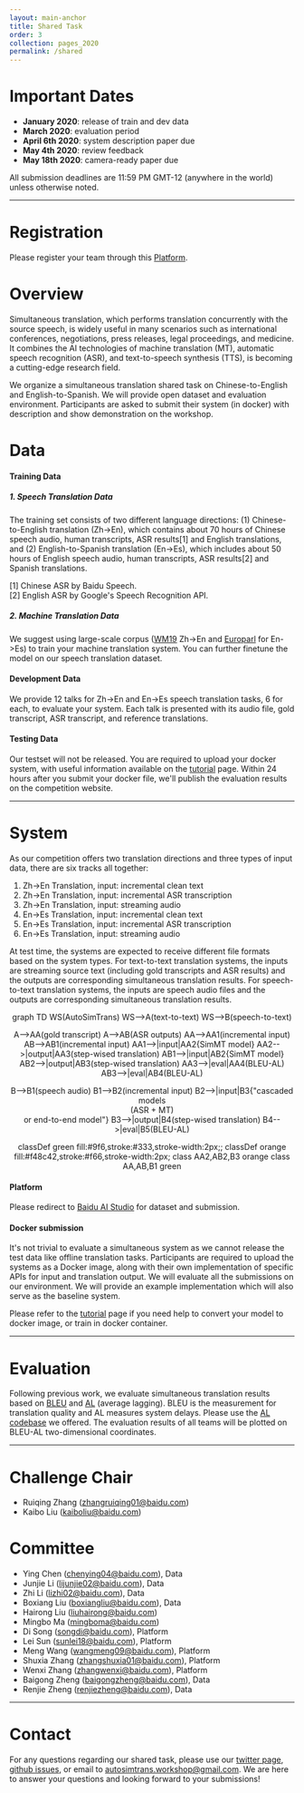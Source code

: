 ```yaml
---
layout: main-anchor
title: Shared Task
order: 3
collection: pages_2020
permalink: /shared
---
```




# Important Dates
- **January 2020**: release of train and dev data
- **March 2020**: evaluation period
- **April 6th 2020**: system description paper due
- **May 4th 2020**: review feedback
- **May 18th 2020**: camera-ready paper due

All submission deadlines are 11:59 PM GMT-12 (anywhere in the world) unless otherwise noted.

---

# Registration

Please register your team through this [Platform](https://aistudio.baidu.com/aistudio/competition/detail/18?lang=en).


# Overview

Simultaneous translation, which performs translation concurrently with the source speech, is widely useful in many scenarios such as international conferences, negotiations, press releases, legal proceedings, and medicine. It combines the AI technologies of machine translation (MT), automatic speech recognition (ASR), and text-to-speech synthesis (TTS), is becoming a cutting-edge research field.

We organize a simultaneous translation shared task on Chinese-to-English and English-to-Spanish. We will provide open dataset and evaluation environment. Participants are asked to submit their system (in docker) with description and show demonstration on the workshop.

# Data
#### Training Data
##### 1. Speech Translation Data
The training set consists of two different language directions: (1) Chinese-to-English translation (Zh->En), which contains about 70 hours of Chinese speech audio, human transcripts, ASR results[1] and English translations, and (2) English-to-Spanish translation (En->Es), which includes about 50 hours of English speech audio, human transcripts, ASR results[2] and Spanish translations. 

[1] Chinese ASR by Baidu Speech.  
[2] English ASR  by Google's Speech Recognition API.

##### 2. Machine Translation Data
We suggest using large-scale corpus ([WM19](http://www.statmt.org/wmt19/translation-task.html) Zh->En and [Europarl](http://www.statmt.org/europarl) for En->Es) to train your machine translation system. You can further finetune the model on our speech translation dataset.

#### Development Data 
We provide 12 talks for Zh->En and En->Es speech translation tasks, 6 for each, to evaluate your system. Each talk is presented with its audio file, gold transcript, ASR transcript, and reference translations. 

#### Testing Data
Our testset will not be released. You are required to upload your docker system, with useful information available on the [tutorial](https://autosimtrans.github.io/tutorial) page. Within 24 hours after you submit your docker file, we'll publish the evaluation results on the competition website.

---

# System
As our competition offers two translation directions and three types of input data, there are six tracks all together:

1. Zh->En Translation, input: incremental clean text
2. Zh->En Translation, input: incremental ASR transcription
3. Zh->En Translation, input: streaming audio
4. En->Es Translation, input: incremental clean text
5. En->Es Translation, input: incremental ASR transcription
6. En->Es Translation, input: streaming audio

At test time, the systems are expected to receive different file formats based on the system types. For text-to-text translation systems, the inputs are streaming source text (including gold transcripts and ASR results) and the outputs are corresponding simultaneous translation results. For speech-to-text translation systems, the inputs are speech audio files and the outputs are corresponding simultaneous translation results.

<script src="https://cdnjs.cloudflare.com/ajax/libs/mermaid/8.0.0/mermaid.min.js"></script>
<script>
mermaid.initialize({startOnLoad:true});
</script>

<div class='mermaid' align="center"> 
graph TD
WS(AutoSimTrans)
WS-->A(text-to-text)
WS-->B(speech-to-text)

A-->AA(gold transcript)
A-->AB(ASR outputs)
AA-->AA1(incremental input)
AB-->AB1(incremental input)
AA1-->|input|AA2{SimMT model}
AA2-->|output|AA3(step-wised translation)
AB1-->|input|AB2{SimMT model}
AB2-->|output|AB3(step-wised translation)
AA3-->|eval|AA4(BLEU-AL)
AB3-->|eval|AB4(BLEU-AL)

B-->B1(speech audio)
B1-->B2(incremental input)
B2-->|input|B3{"cascaded models<br>(ASR + MT)<br>or end-to-end model"}
B3-->|output|B4(step-wised translation)
B4-->|eval|B5(BLEU-AL)

classDef green fill:#9f6,stroke:#333,stroke-width:2px;;
classDef orange fill:#f48c42,stroke:#f66,stroke-width:2px;
class AA2,AB2,B3 orange
class AA,AB,B1 green
</div>

#### Platform

Please redirect to [Baidu AI Studio](https://aistudio.baidu.com/aistudio/competition/detail/18?lang=en) for dataset and submission.

#### Docker submission

It's not trivial to evaluate a simultaneous system as we cannot release the test data like offline translation tasks. Participants are required to upload the systems as a Docker image, along with their own implementation of specific APIs for input and translation output. We will evaluate all the submissions on our environment. We will provide an example implementation which will also serve as the baseline system.

Please refer to the [tutorial](https://autosimtrans.github.io/tutorial) page if you need help to convert your model to docker image, or train in docker container.

---

# Evaluation

Following previous work, we evaluate simultaneous translation results based on [BLEU](https://www.aclweb.org/anthology/P02-1040.pdf) and [AL](https://github.com/SimulTrans-demo/STACL) (average lagging). BLEU is the measurement for translation quality and AL measures system delays. Please use the [AL codebase](https://github.com/SimulTrans-demo/STACL) we offered. The evaluation results of all teams will be plotted on BLEU-AL two-dimensional coordinates. 


---

# Challenge Chair
- Ruiqing Zhang (zhangruiqing01@baidu.com)
- Kaibo Liu (kaiboliu@baidu.com)

# Committee
- Ying Chen (chenying04@baidu.com), Data
- Junjie Li (lijunjie02@baidu.com), Data
- Zhi Li (lizhi02@baidu.com), Data
- Boxiang Liu (boxiangliu@baidu.com), Data
- Hairong Liu (liuhairong@baidu.com)
- Mingbo Ma (mingboma@baidu.com)
- Di Song (songdi@baidu.com), Platform
- Lei Sun (sunlei18@baidu.com), Platform
- Meng Wang (wangmeng09@baidu.com), Platform
- Shuxia Zhang (zhangshuxia01@baidu.com), Platform
- Wenxi Zhang (zhangwenxi@baidu.com), Platform
- Baigong Zheng (baigongzheng@baidu.com), Data
- Renjie Zheng (renjiezheng@baidu.com), Data

---

# Contact
For any questions regarding our shared task, please use our [twitter page](https://twitter.com/autosimtrans), [github issues](https://github.com/autosimtrans/AutoSimTrans-Shared-Task-2020/issues), or email to [autosimtrans.workshop@gmail.com](autosimtrans.workshop@gmail.com). We are here to answer your questions and looking forward to your submissions!
